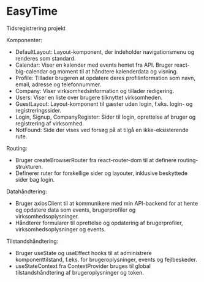 # EasyTime
Tidsregistrering projekt

Komponenter:
- DefaultLayout: Layout-komponent, der indeholder navigationsmenu og renderes som standard.
- Calendar: Viser en kalender med events hentet fra API. Bruger react-big-calendar og moment til at håndtere kalenderdata og visning.
- Profile: Tillader brugeren at opdatere deres profilinformation som navn, email, adresse og telefonnummer.
- Company: Viser virksomhedsinformation og tillader redigering.
- Users: Viser en liste over brugere tilknyttet virksomheden.
- GuestLayout: Layout-komponent til gæster uden login, f.eks. login- og registreringssider.
- Login, Signup, CompanyRegister: Sider til login, oprettelse af bruger og registrering af virksomhed.
- NotFound: Side der vises ved forsøg på at tilgå en ikke-eksisterende rute.

Routing:
- Bruger createBrowserRouter fra react-router-dom til at definere routing-strukturen.
- Definerer ruter for forskellige sider og layouter, inklusive beskyttede sider bag login.

Datahåndtering:
- Bruger axiosClient til at kommunikere med min API-backend for at hente og opdatere data som events, brugerprofiler og virksomhedsoplysninger.
- Håndterer formularer til oprettelse og opdatering af brugerprofiler, virksomhedsoplysninger og events.

Tilstandshåndtering:
- Bruger useState og useEffect hooks til at administrere komponenttilstand, f.eks. for brugeroplysninger, events og fejlbeskeder.
- useStateContext fra ContextProvider bruges til global tilstandshåndtering af brugeroplysninger og token.

